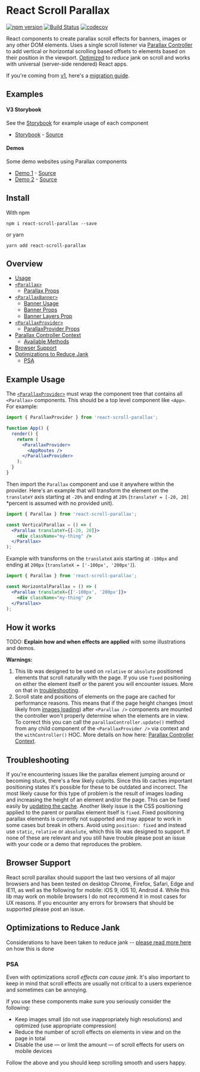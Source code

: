 # React Scroll Parallax

[![npm version](https://badge.fury.io/js/react-scroll-parallax.svg)](https://badge.fury.io/js/react-scroll-parallax) [![Build Status](https://travis-ci.org/jscottsmith/react-scroll-parallax.svg?branch=master)](https://travis-ci.org/jscottsmith/react-scroll-parallax) [![codecov](https://codecov.io/gh/jscottsmith/react-scroll-parallax/branch/master/graph/badge.svg)](https://codecov.io/gh/jscottsmith/react-scroll-parallax)

React components to create parallax scroll effects for banners, images or any other DOM elements. Uses a single scroll listener via [Parallax Controller](https://github.com/jscottsmith/parallax-controller) to add vertical or horizontal scrolling based offsets to elements based on their position in the viewport. [Optimized](https://github.com/jscottsmith/parallax-controller#optimizations-to-reduce-jank) to _reduce_ jank on scroll and works with universal (server-side rendered) React apps.

If you're coming from [v1](https://github.com/jscottsmith/react-scroll-parallax/tree/v1), here's a [migration guide](https://github.com/jscottsmith/react-scroll-parallax/blob/master/docs/migration-guide.md).

## Examples

#### V3 Storybook

See the [Storybook](https://react-scroll-parallax-v3.surge.sh) for example usage of each component

- [Storybook](https://react-scroll-parallax-v3.surge.sh) - [Source](/stories)

#### Demos

Some demo websites using Parallax components

- [Demo 1](https://jscottsmith.github.io/react-scroll-parallax-examples/examples/parallax-example/) - [Source](https://github.com/jscottsmith/react-scroll-parallax-examples)
- [Demo 2](https://react-scroll-parallax.netlify.com/) - [Source](https://github.com/jscottsmith/react-parallax-site)

## Install

With npm

```
npm i react-scroll-parallax --save
```

or yarn

```
yarn add react-scroll-parallax
```

## Overview

- [Usage](#usage)
- [`<Parallax>`](/docs/parallax-component.md)
  - [Parallax Props](/docs/parallax-component.md#parallax-props)
- [`<ParallaxBanner>`](/docs/parallax-banner-component.md)
  - [Banner Usage](/docs/parallax-banner-component.md#banner-usage)
  - [Banner Props](/docs/parallax-banner-component.md#banner-props)
  - [Banner Layers Prop](/docs/parallax-banner-component.md#banner-layers-prop)
- [`<ParallaxProvider>`](/docs/parallax-provider-component.md)
  - [ParallaxProvider Props](/docs/parallax-provider-component.md#parallaxprovider-props)
- [Parallax Controller Context](/docs/parallax-controller-context.md)
  - [Available Methods](/docs/parallax-controller-context.md#available-methods)
- [Browser Support](#browser-support)
- [Optimizations to Reduce Jank](#optimizations-to-reduce-jank)
  - [PSA](#psa)

## Example Usage

The [`<ParallaxProvider>`](#parallaxprovider) must wrap the component tree that contains all `<Parallax>` components. This should be a top level component like `<App>`. For example:

```jsx
import { ParallaxProvider } from 'react-scroll-parallax';

function App() {
  render() {
    return (
      <ParallaxProvider>
        <AppRoutes />
      </ParallaxProvider>
    );
  }
}
```

Then import the `Parallax` component and use it anywhere within the provider. Here's an example that will transform the element on the `translateY` axis starting at `-20%` and ending at `20%` (`translateY = [-20, 20]` \*percent is assumed with no provided unit).

```jsx
import { Parallax } from 'react-scroll-parallax';

const VerticalParallax = () => (
  <Parallax translateY={[-20, 20]}>
    <div className="my-thing" />
  </Parallax>
);
```

Example with transforms on the `translateX` axis starting at `-100px` and ending at `200px` (`translateX = ['-100px', '200px']`).

```jsx
import { Parallax } from 'react-scroll-parallax';

const HorizontalParallax = () => (
  <Parallax translateX={['-100px', '200px']}>
    <div className="my-thing" />
  </Parallax>
);
```

## How it works

TODO: **Explain how and when effects are applied** with some illustrations and demos.

**Warnings:**

1. This lib was designed to be used on `relative` or `absolute` positioned elements that scroll naturally with the page. If you use `fixed` positioning on either the element itself or the parent you will encounter issues. More on that in [troubleshooting](#troubleshooting).
2. Scroll state and positions of elements on the page are cached for performance reasons. This means that if the page height changes (most likely from [images loading](#example-usage-of-context)) after `<Parallax />` components are mounted the controller won't properly determine when the elements are in view. To correct this you can call the `parallaxController.update()` method from any child component of the `<ParallaxProvider />` via context and the `withController()` HOC. More details on how here: [Parallax Controller Context](#parallax-controller-context).

## Troubleshooting

If you're encountering issues like the parallax element jumping around or becoming stuck, there's a few likely culprits. Since this lib caches important positioning states it's possible for these to be outdated and incorrect. The most likely cause for this type of problem is the result of images loading and increasing the height of an element and/or the page. This can be fixed easily by [updating the cache](#example-usage-of-context). Another likely issue is the CSS positioning applied to the parent or parallax element itself is `fixed`. Fixed positioning parallax elements is currently not supported and may appear to work in some cases but break in others. Avoid using `position: fixed` and instead use `static`, `relative` or `absolute`, which this lib was designed to support. If none of these are relevant and you still have trouble please post an issue with your code or a demo that reproduces the problem.

## Browser Support

React scroll parallax should support the last two versions of all major browsers and has been tested on desktop Chrome, Firefox, Safari, Edge and IE11, as well as the following for mobile: iOS 9, iOS 10, Android 4. While this lib may work on mobile browsers I do not recommend it in most cases for UX reasons. If you encounter any errors for browsers that should be supported please post an issue.

## Optimizations to Reduce Jank

Considerations to have been taken to reduce jank -- [please read more here](https://github.com/jscottsmith/parallax-controller#optimizations-to-reduce-jank) on how this is done

### **PSA**

Even with optimizations _scroll effects can cause jank_. It's also important to keep in mind that scroll effects are usually not critical to a users experience and sometimes can be annoying.

If you use these components make sure you seriously consider the following:

- Keep images small (do not use inappropriately high resolutions) and optimized (use appropriate compression)
- Reduce the number of scroll effects on elements in view and on the page in total
- Disable the use — or limit the amount — of scroll effects for users on mobile devices

Follow the above and you should keep scrolling smooth and users happy.
